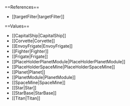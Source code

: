 ==References==
 * [[targetFilter|targetFilter]]

==Values==
 * [[CapitalShip|CapitalShip]]
 * [[Corvette|Corvette]]
 * [[EnvoyFrigate|EnvoyFrigate]]
 * [[Fighter|Fighter]]
 * [[Frigate|Frigate]]
 * [[PlaceHolderPlanetModule|PlaceHolderPlanetModule]]
 * [[PlaceHolderSpaceMine|PlaceHolderSpaceMine]]
 * [[Planet|Planet]]
 * [[PlanetModule|PlanetModule]]
 * [[SpaceMine|SpaceMine]]
 * [[Star|Star]]
 * [[StarBase|StarBase]]
 * [[Titan|Titan]]
